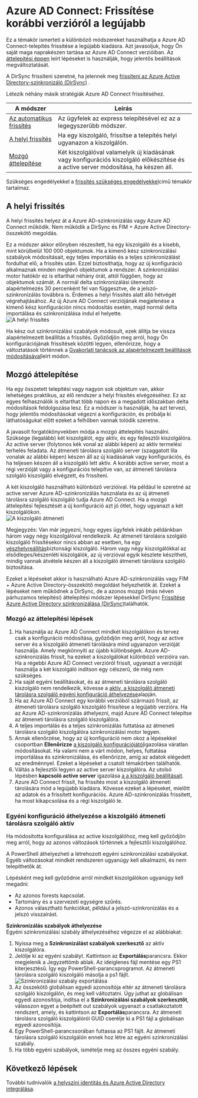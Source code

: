 <properties
   pageTitle="Azure AD Connect: Frissítése korábbi verzióról |} Microsoft Azure"
   description="Ebből a cikkből megtudhatja, a különböző módszereket frissítsen az Azure Active Directory csatlakozni, például helybeni és mozgó áttelepítési a legújabb verzióját."
   services="active-directory"
   documentationCenter=""
   authors="AndKjell"
   manager="femila"
   editor=""/>

<tags
   ms.service="active-directory"
   ms.devlang="na"
   ms.topic="article"
   ms.tgt_pltfrm="na"
   ms.workload="Identity"
   ms.date="10/12/2016"
   ms.author="billmath"/>

# <a name="azure-ad-connect-upgrade-from-a-previous-version-to-the-latest"></a>Azure AD Connect: Frissítése korábbi verzióról a legújabb
Ez a témakör ismerteti a különböző módszereket használhatja a Azure AD Connect-telepítés frissítése a legújabb kiadásra. Azt javasoljuk, hogy Ön saját maga naprakészen tartása az Azure AD Connect verzióiban. Az [áttelepítési éppen](#swing-migration) leírt lépéseket is használják, hogy jelentős beállítások megváltoztatását.

A DirSync frissíteni szeretné, ha jelennek meg [frissíteni az Azure Active Directory-szinkronizáló (DirSync)](./connect/active-directory-aadconnect-dirsync-upgrade-get-started.md) .

Létezik néhány másik stratégiák Azure AD Connect frissítéséhez.

A módszer | Leírás
--- | ---
[Az automatikus frissítés](active-directory-aadconnect-feature-automatic-upgrade.md) | Az ügyfelek az express telepítésével ez az a legegyszerűbb módszer.
[A helyi frissítés](#in-place-upgrade) | Ha egy kiszolgáló, frissítse a telepítés helyi ugyanazon a kiszolgálón.
[Mozgó áttelepítése](#swing-migration) | Két kiszolgálóval valamelyik új kiadásának vagy konfigurációs kiszolgáló előkészítése és a active server módosítása, ha készen áll.

Szükséges engedélyekkel a [frissítés szükséges engedélyekkel](./connect/active-directory-aadconnect-accounts-permissions.md#upgrade)című témakör tartalmaz.

## <a name="in-place-upgrade"></a>A helyi frissítés
A helyi frissítés helyez át a Azure AD-szinkronizálás vagy Azure AD Connect működik. Nem működik a DirSync és FIM + Azure Active Directory-összekötő megoldás.

Ez a módszer akkor előnyben részesített, ha egy kiszolgáló és a kisebb, mint körülbelül 100 000 objektumok. Ha a kimenő kész szinkronizálási szabályok módosításait, egy teljes importálás és a teljes szinkronizálást fordulhat elő, a frissítés után. Ezzel biztosíthatja, hogy az új konfiguráció alkalmaznak minden meglévő objektumok a rendszer. A szinkronizálási motor hatókör ez is eltarthat néhány órát, attól függően, hogy az objektumok számát. A normál delta szinkronizálási ütemezőt alapértelmezés 30 percenként fel van függesztve, de a jelszó-szinkronizálás továbbra is. Érdemes a helyi frissítés alatt álló hétvégét végrehajtásához. Az új Azure AD Connect verziójának megjelenése a kimenő kész konfiguráción nincs módosítás esetén, majd normál delta importálása és szinkronizálása indul el helyette.  
![A helyi frissítés](./media/active-directory-aadconnect-upgrade-previous-version/inplaceupgrade.png)

Ha kész out szinkronizálási szabályok módosult, ezek állítja be vissza alapértelmezett beállítás a frissítés. Győződjön meg arról, hogy Ön konfigurációjának frissítések közötti legyen, ellenőrizze, hogy a változtatások történnek a [Gyakorlati tanácsok az alapértelmezett beállítások módosításával](active-directory-aadconnectsync-best-practices-changing-default-configuration.md)leírt módon.

## <a name="swing-migration"></a>Mozgó áttelepítése
Ha egy összetett telepítési vagy nagyon sok objektum van, akkor lehetséges praktikus, az élő rendszer a helyi frissítés elvégzéséhez. Ez az egyes felhasználók is eltarthat több napon és a megadott időszakban delta módosítások feldolgozása lesz. Ez a módszer is használják, ha azt tervezi, hogy jelentős módosításokat végezni a konfiguráción, és próbálja ki láthatóságukat előtt ezeket a felhőben vannak tolódik szeretne.

A javasolt forgatókönyvekben módja a mozgó áttelepítés használni. Szüksége (legalább) két kiszolgálót, egy aktív, és egy fejlesztői kiszolgálóra. Az active server (folytonos kék vonal az alábbi képen) az aktív termelési terhelés feladata. Az átmeneti tárolásra szolgáló server (szaggatott lila vonalak az alábbi képen) készen áll az új kiadásának vagy konfigurációs, és ha teljesen készen áll a kiszolgáló lett aktív. A korábbi active server, most a régi verzióját vagy a konfigurációs telepítve van, az átmeneti tárolásra szolgáló kiszolgáló elvégzett, és frissíteni.

A két kiszolgáló használható különböző verzióival. Ha például le szeretné az active server Azure AD-szinkronizálás használata és az új átmeneti tárolásra szolgáló kiszolgáló tudja Azure AD Connect. Ha a mozgó áttelepítési fejlesztését a új konfiguráció azt jó ötlet, hogy ugyanazt a két kiszolgálókon.  
![A kiszolgáló átmeneti](./media/active-directory-aadconnect-upgrade-previous-version/stagingserver1.png)

Megjegyzés: Van már jegyezni, hogy egyes ügyfelek inkább példánkban három vagy négy kiszolgálóval rendelkezik. Az átmeneti tárolásra szolgáló kiszolgáló frissítésekor nincs abban az esetben, ha egy [vészhelyreállítás](active-directory-aadconnectsync-operations.md#disaster-recovery)biztonsági kiszolgáló. Három vagy négy kiszolgálókkal az elsődleges/készenléti kiszolgálók, az új verzióval egyik készlete készítheti, mindig vannak átvétele készen áll a kiszolgáló átmeneti tárolásra szolgáló biztosítása.

Ezeket a lépéseket akkor is használható Azure AD-szinkronizálás vagy FIM + Azure Active Directory-összekötő megoldást helyezhetők át. Ezeket a lépéseket nem működnek a DirSync, de a azonos mozgó (más néven párhuzamos telepítési) áttelepítési módszer lépésekkel DirSync [Frissítése Azure Active Directory szinkronizálása (DirSync)](./connect/active-directory-aadconnect-dirsync-upgrade-get-started.md)találhatók.

### <a name="swing-migration-steps"></a>Mozgó az áttelepítési lépések

1. Ha használja az Azure AD Connect mindkét kiszolgálókon és tervez csak a konfiguráció módosítása, győződjön meg arról, hogy az active server és a kiszolgáló átmeneti tárolására mind ugyanazon verzióját használja. Amely megkönnyíti az újabb különbségek. Azure AD-szinkronizálás frissít, ha ezeket a kiszolgálókat különböző verzióira van. Ha a régebbi Azure AD Connect verzióról frissít, ugyanazt a verzióját használja a két kiszolgáló indítson egy célszerű, de még nem szükséges.
2. Ha saját egyéni beállításokat, és az átmeneti tárolásra szolgáló kiszolgáló nem rendelkezik, kövesse a [aktív, a kiszolgáló átmeneti tárolásra szolgáló egyéni konfiguráció áthelyezése](#move-custom-configuration-from-active-to-staging-server)alapján.
3. Ha az Azure AD Connect egy korábbi verzióból származó frissít, az átmeneti tárolásra szolgáló kiszolgáló frissítése a legújabb verzióra. Ha az Azure AD-szinkronizálás áthelyezni, majd Azure AD Connect telepítse az átmeneti tárolásra szolgáló kiszolgálóra.
4. A teljes importálás és a teljes szinkronizálás futtatása az átmeneti tárolásra szolgáló kiszolgálóra szinkronizálási motor legyen.
5. Annak ellenőrzése, hogy az új konfiguráció nem okoz a lépésekkel csoportban **Ellenőrizze** [a kiszolgáló konfigurációjától](active-directory-aadconnectsync-operations.md#verify-the-configuration-of-a-server)igazolása váratlan módosításokat. Ha valami nem a várt módon, helyes, futtatása importálása és szinkronizálása, és ellenőrizze, amíg az adatok elégedett az eredménnyel. Ezeket a lépéseket a csatolt témakörben találhatók.
6. Váltás a fejlesztői legyen az active server kiszolgálóra. Az utolsó lépésben **kapcsoló active server** igazolása [a a kiszolgáló beállításait](active-directory-aadconnectsync-operations.md#verify-the-configuration-of-a-server).
7. Azure AD Connect frissít, ha frissítés most a kiszolgáló átmeneti tárolására mód a legújabb kiadásra. Kövesse ezeket a lépéseket, mielőtt az adatok és a frissített konfigurációs. Azure AD-szinkronizálás frissített, ha most kikapcsolása és a régi kiszolgáló le.

### <a name="move-custom-configuration-from-active-to-staging-server"></a>Egyéni konfiguráció áthelyezése a kiszolgáló átmeneti tárolásra szolgáló aktív
Ha módosította konfigurálása az active kiszolgálóhoz, meg kell győződjön meg arról, hogy az azonos változások történnek a fejlesztői kiszolgálóhoz.

A PowerShell áthelyezheti a létrehozott egyéni szinkronizálási szabályokat. Egyéb változásokat mindkét rendszeren ugyanúgy kell alkalmazni, és nem telepíthetők át.

Lépésként meg kell győződnie arról mindkét kiszolgálókon ugyanúgy kell megadni:

- Az azonos forests kapcsolat.
- Tartomány és a szervezeti egységre szűrés.
- Azonos választható funkciókat, például a jelszó-szinkronizálás és a jelszó visszaírást.

**Szinkronizálás szabályok áthelyezése**  
Egyéni szinkronizálási szabály áthelyezéséhez végezze el az alábbiakat:

1. Nyissa meg a **Szinkronizálást szabályok szerkesztő** az aktív kiszolgálóra.
2. Jelölje ki az egyéni szabályt. Kattintson az **Exportálás**parancsra. Ekkor megjelenik a Jegyzettömb ablak. Az ideiglenes fájl mentése egy PS1 kiterjesztésű. Így egy PowerShell-parancsprogramot. Az átmeneti tárolásra szolgáló kiszolgáló másolja a ps1 fájlt.  
![Szinkronizálási szabály exportálása](./media/active-directory-aadconnect-upgrade-previous-version/exportrule.png)
3. Az összekötő globálisan egyedi azonosítója eltér az átmeneti tárolásra szolgáló kiszolgálón, és meg kell változtatni. Úgy juthat az globálisan egyedi azonosítója, indítsa el a **Szinkronizálási szabályok szerkesztőt**, válasszon egyet a beépített out szabályok ugyanazt a csatlakoztatott rendszert, amely, és kattintson az **Exportálás**parancsra. Az átmeneti tárolásra szolgáló kiszolgálóról GUID cserélje ki a PS1 fájl a globálisan egyedi azonosítója.
4. Egy PowerShell-parancssorában futtassa az PS1 fájlt. Az átmeneti tárolásra szolgáló kiszolgálón ennek hoz létre az egyéni szinkronizálási szabály.
5. Ha több egyéni szabályok, ismételje meg az összes egyéni szabály.

## <a name="next-steps"></a>Következő lépések
További tudnivalók [a helyszíni identitás és Azure Active Directory integrálása](active-directory-aadconnect.md).
